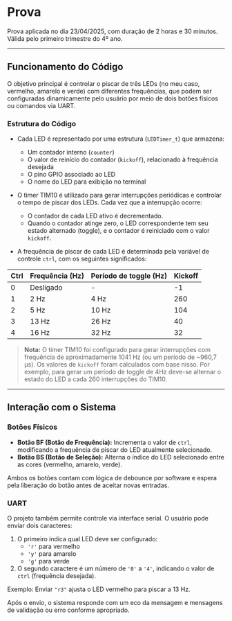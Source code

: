# Prova

Prova aplicada no dia 23/04/2025, com duração de 2 horas e 30 minutos. Válida pelo primeiro trimestre do 4º ano.

---

## Funcionamento do Código

O objetivo principal é controlar o piscar de três LEDs (no meu caso, vermelho, amarelo e verde) com diferentes frequências, que podem ser configuradas dinamicamente pelo usuário por meio de dois botões físicos ou comandos via UART.

### Estrutura do Código

- Cada LED é representado por uma estrutura (`LEDTimer_t`) que armazena:
  - Um contador interno (`counter`)
  - O valor de reinício do contador (`kickoff`), relacionado à frequência desejada
  - O pino GPIO associado ao LED
  - O nome do LED para exibição no terminal

- O timer TIM10 é utilizado para gerar interrupções periódicas e controlar o tempo de piscar dos LEDs. Cada vez que a interrupção ocorre:
  - O contador de cada LED ativo é decrementado.
  - Quando o contador atinge zero, o LED correspondente tem seu estado alternado (toggle), e o contador é reiniciado com o valor `kickoff`.

- A frequência de piscar de cada LED é determinada pela variável de controle `ctrl`, com os seguintes significados:

| Ctrl | Frequência (Hz) | Período de toggle (Hz) | Kickoff |
|------|------------------|------------------------|---------|
| 0    | Desligado        | -                      | -1      |
| 1    | 2 Hz             | 4 Hz                   | 260     |
| 2    | 5 Hz             | 10 Hz                  | 104     |
| 3    | 13 Hz            | 26 Hz                  | 40      |
| 4    | 16 Hz            | 32 Hz                  | 32      |

> **Nota:** O timer TIM10 foi configurado para gerar interrupções com frequência de aproximadamente 1041 Hz (ou um período de ~960,7 μs). Os valores de `kickoff` foram calculados com base nisso. Por exemplo, para gerar um período de toggle de 4Hz deve-se alternar o estado do LED a cada 260 interrupções do TIM10.

---

## Interação com o Sistema

### Botões Físicos

- **Botão BF (Botão de Frequência):** Incrementa o valor de `ctrl`, modificando a frequência de piscar do LED atualmente selecionado.
- **Botão BS (Botão de Seleção):** Alterna o índice do LED selecionado entre as cores (vermelho, amarelo, verde).

Ambos os botões contam com lógica de debounce por software e espera pela liberação do botão antes de aceitar novas entradas.

### UART

O projeto também permite controle via interface serial. O usuário pode enviar dois caracteres:

1. O primeiro indica qual LED deve ser configurado:
   - `'r'` para vermelho
   - `'y'` para amarelo
   - `'g'` para verde
2. O segundo caractere é um número de `'0'` a `'4'`, indicando o valor de `ctrl` (frequência desejada).

Exemplo: Enviar `"r3"` ajusta o LED vermelho para piscar a 13 Hz.

Após o envio, o sistema responde com um eco da mensagem e mensagens de validação ou erro conforme apropriado.
